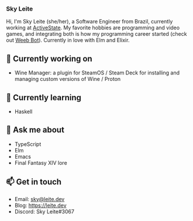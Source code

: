 ### Sky Leite

Hi, I'm Sky Leite (she/her), a Software Engineer from Brazil, currently working at [ActiveState](https://www.activestate.com/). My favorite hobbies are programming and video games, and integrating both is how my programming career started (check out [Weeb Bot](https://github.com/SkyLeite/WeebBot-v2)). Currently in love with Elm and Elixir.

## 🔭 Currently working on

- Wine Manager: a plugin for SteamOS / Steam Deck for installing and managing custom versions of Wine / Proton

## 🌱 Currently learning

- Haskell

## 💬 Ask me about

- TypeScript
- Elm
- Emacs
- Final Fantasy XIV lore

## 📫 Get in touch

- Email: sky@leite.dev
- Blog: https://leite.dev
- Discord: Sky Leite#3067
